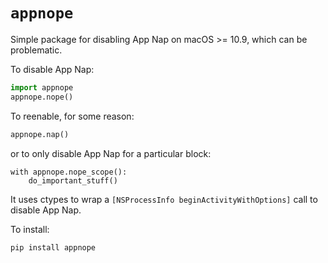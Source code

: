 # `appnope`

Simple package for disabling App Nap on macOS >= 10.9,
which can be problematic.

To disable App Nap:

```python
import appnope
appnope.nope()
```

To reenable, for some reason:

```python
appnope.nap()
```

or to only disable App Nap for a particular block:

```
with appnope.nope_scope():
    do_important_stuff()
```

It uses ctypes to wrap a `[NSProcessInfo beginActivityWithOptions]` call to disable App Nap.

To install:

    pip install appnope
